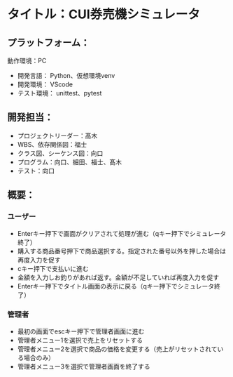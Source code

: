 # タイトル：CUI券売機シミュレータ

## プラットフォーム：
動作環境：PC
* 開発言語： Python、仮想環境venv
* 開発環境： VScode
* テスト環境： unittest、pytest

## 開発担当：
* プロジェクトリーダー：髙木
* WBS、依存関係図：福士
* クラス図、シーケンス図：向口
* プログラム：向口、細田、福士、髙木
* テスト：向口

## 概要：

### ユーザー
* Enterキー押下で画面がクリアされて処理が進む（qキー押下でシミュレータ終了）
* 購入する商品番号押下で商品選択する。指定された番号以外を押した場合は再度入力を促す
* cキー押下で支払いに進む
* 金額を入力しお釣りがあれば返す。金額が不足していれば再度入力を促す
* Enterキー押下でタイトル画面の表示に戻る（qキー押下でシミュレータ終了）
### 管理者
* 最初の画面でescキー押下で管理者画面に進む
* 管理者メニュー1を選択で売上をリセットする
* 管理者メニュー2を選択で商品の価格を変更する（売上がリセットされている場合のみ）
* 管理者メニュー3を選択で管理者画面を終了する
